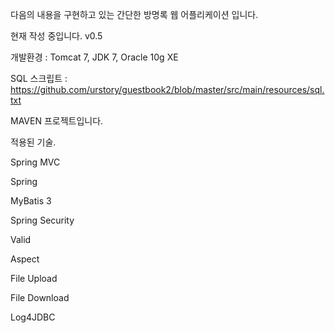 
다음의 내용을 구현하고 있는 간단한 방명록 웹 어플리케이션 입니다.

현재 작성 중입니다. v0.5

개발환경 :  Tomcat 7, JDK 7, Oracle 10g XE

SQL 스크립트 : https://github.com/urstory/guestbook2/blob/master/src/main/resources/sql.txt

MAVEN 프로젝트입니다.


적용된 기술.

Spring MVC

Spring

MyBatis 3


Spring Security

Valid

Aspect

File Upload

File Download

Log4JDBC
